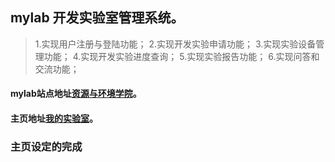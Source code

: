 ## mylab 开发实验室管理系统。
> 1.实现用户注册与登陆功能；
> 2.实现开发实验申请功能；
> 3.实现实验设备管理功能；
> 4.实现开发实验进度查询；
> 5.实现实验报告功能；
> 6.实现问答和交流功能；

#### mylab站点地址[资源与环境学院][1]。
#### 主页地址[我的实验室][2]。
[1]:http://mylab.com   "资环学院"
[2]:http://mylab.com/mylab "我的实验室管理内容"


### 主页设定的完成 ###
